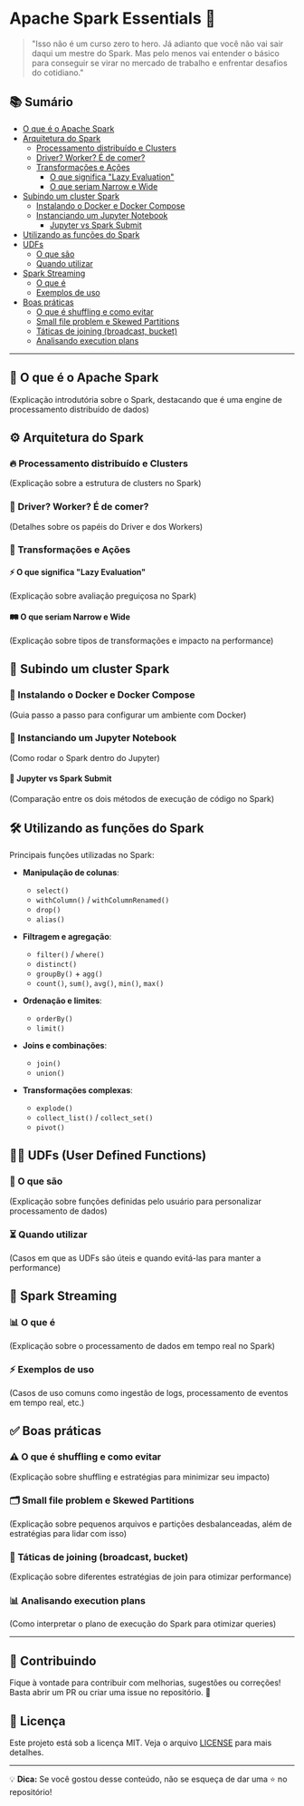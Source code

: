 # Apache Spark Essentials 🚀

> "Isso não é um curso zero to hero. Já adianto que você não vai sair daqui um mestre do Spark. Mas pelo menos vai entender o básico para conseguir se virar no mercado de trabalho e enfrentar desafios do cotidiano."

## 📚 Sumário

- [O que é o Apache Spark](#o-que-é-o-apache-spark)
- [Arquitetura do Spark](#arquitetura-do-spark)
  - [Processamento distribuído e Clusters](#processamento-distribuído-e-clusters)
  - [Driver? Worker? É de comer?](#driver-worker-é-de-comer)
  - [Transformações e Ações](#transformações-e-ações)
    - [O que significa "Lazy Evaluation"](#o-que-significa-lazy-evaluation)
    - [O que seriam Narrow e Wide](#o-que-seriam-narrow-e-wide)
- [Subindo um cluster Spark](#subindo-um-cluster-spark)
  - [Instalando o Docker e Docker Compose](#instalando-o-docker-e-docker-compose)
  - [Instanciando um Jupyter Notebook](#instanciando-um-jupyter-notebook)
    - [Jupyter vs Spark Submit](#jupyter-vs-spark-submit)
- [Utilizando as funções do Spark](#utilizando-as-funções-do-spark)
- [UDFs](#udfs)
  - [O que são](#o-que-são)
  - [Quando utilizar](#quando-utilizar)
- [Spark Streaming](#spark-streaming)
  - [O que é](#o-que-é)
  - [Exemplos de uso](#exemplos-de-uso)
- [Boas práticas](#boas-práticas)
  - [O que é shuffling e como evitar](#o-que-é-shuffling-e-como-evitar)
  - [Small file problem e Skewed Partitions](#small-file-problem-e-skewed-partitions)
  - [Táticas de joining (broadcast, bucket)](#táticas-de-joining-broadcast-bucket)
  - [Analisando execution plans](#analisando-execution-plans)

---

## 🧐 O que é o Apache Spark

(Explicação introdutória sobre o Spark, destacando que é uma engine de processamento distribuído de dados)

## ⚙️ Arquitetura do Spark

### 🔥 Processamento distribuído e Clusters
(Explicação sobre a estrutura de clusters no Spark)

### 🤖 Driver? Worker? É de comer?
(Detalhes sobre os papéis do Driver e dos Workers)

### 🔄 Transformações e Ações

#### ⚡ O que significa "Lazy Evaluation"
(Explicação sobre avaliação preguiçosa no Spark)

#### 🛤️ O que seriam Narrow e Wide
(Explicação sobre tipos de transformações e impacto na performance)

## 🚀 Subindo um cluster Spark

### 🐳 Instalando o Docker e Docker Compose
(Guia passo a passo para configurar um ambiente com Docker)

### 📒 Instanciando um Jupyter Notebook
(Como rodar o Spark dentro do Jupyter)

#### 🔄 Jupyter vs Spark Submit
(Comparação entre os dois métodos de execução de código no Spark)

## 🛠️ Utilizando as funções do Spark

Principais funções utilizadas no Spark:

- **Manipulação de colunas**:
  - `select()`
  - `withColumn()` / `withColumnRenamed()`
  - `drop()`
  - `alias()`

- **Filtragem e agregação**:
  - `filter()` / `where()`
  - `distinct()`
  - `groupBy()` + `agg()`
  - `count()`, `sum()`, `avg()`, `min()`, `max()`

- **Ordenação e limites**:
  - `orderBy()`
  - `limit()`

- **Joins e combinações**:
  - `join()`
  - `union()`

- **Transformações complexas**:
  - `explode()`
  - `collect_list()` / `collect_set()`
  - `pivot()`

## 🧑‍💻 UDFs (User Defined Functions)

### 🔬 O que são
(Explicação sobre funções definidas pelo usuário para personalizar processamento de dados)

### ⏳ Quando utilizar
(Casos em que as UDFs são úteis e quando evitá-las para manter a performance)

## 📡 Spark Streaming

### 📊 O que é
(Explicação sobre o processamento de dados em tempo real no Spark)

### ⚡ Exemplos de uso
(Casos de uso comuns como ingestão de logs, processamento de eventos em tempo real, etc.)

## ✅ Boas práticas

### ⚠️ O que é shuffling e como evitar
(Explicação sobre shuffling e estratégias para minimizar seu impacto)

### 🗂️ Small file problem e Skewed Partitions
(Explicação sobre pequenos arquivos e partições desbalanceadas, além de estratégias para lidar com isso)

### 🔀 Táticas de joining (broadcast, bucket)
(Explicação sobre diferentes estratégias de join para otimizar performance)

### 📊 Analisando execution plans
(Como interpretar o plano de execução do Spark para otimizar queries)

---

## 📢 Contribuindo

Fique à vontade para contribuir com melhorias, sugestões ou correções! Basta abrir um PR ou criar uma issue no repositório. 🚀

## 📝 Licença

Este projeto está sob a licença MIT. Veja o arquivo [LICENSE](LICENSE) para mais detalhes.

---

💡 **Dica:** Se você gostou desse conteúdo, não se esqueça de dar uma ⭐ no repositório!
